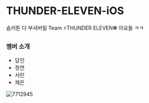 # THUNDER-ELEVEN-iOS
솝커톤 다 부셔버릴 Team ⚡️THUNDER ELEVEN⚽️ 아요들 ㅋㅋ

### 멤버 소개
- 담인
- 정연
- 서린
- 채은

![7712945](https://user-images.githubusercontent.com/75439868/202626809-ee310f5f-18fb-4b1d-8d2d-e87c46ca4aa1.jpeg)
